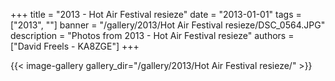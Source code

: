 +++
title = "2013 - Hot Air Festival resieze"
date = "2013-01-01"
tags = ["2013", ""]
banner = "/gallery/2013/Hot Air Festival resieze/DSC_0564.JPG"
description = "Photos from 2013 - Hot Air Festival resieze"
authors = ["David Freels - KA8ZGE"]
+++

{{< image-gallery gallery_dir="/gallery/2013/Hot Air Festival resieze/" >}}
